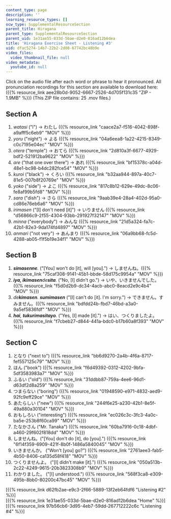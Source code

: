 ```yaml
---
content_type: page
description: ''
learning_resource_types: []
ocw_type: SupplementalResourceSection
parent_title: Hiragana
parent_type: SupplementalResourceSection
parent_uid: 1e31ae55-033d-5bae-d2e0-816ad12b6dea
title: 'Hiragana Exercise Sheet - Listening #3'
uid: dfac5274-14b7-22b2-2d08-67742bc48b9e
video_files:
  video_thumbnail_file: null
video_metadata:
  youtube_id: null
---
```


Click on the audio file after each word or phrase to hear it pronounced. All pronunciation recordings for this section are available to download here: ({{% resource_link aee28b0d-9052-6667-2526-4d705f131c35 "ZIP - 1.9MB" %}}) (This ZIP file contains: 25 .mov files.)

Section A
---------

1.  _watasi_ ("I") → わたし ({{% resource_link "caace2a7-f516-4042-898f-a9afff5c6eb9" "MOV" %}})
2.  _yoru_ ("night") → よる ({{% resource_link "04a6eea8-1a22-4215-8349-c0c7195e04ec" "MOV" %}})
3.  _otera_ ("temple") → おてら ({{% resource_link "2d810a3f-6677-4929-bdf2-521912ba9622" "MOV" %}})
4.  _are_ ("that one over there") → あれ ({{% resource_link "bf15378c-a04d-48e1-bc98-b4dc282fce54" "MOV" %}})
5.  _kuroi_ ("black") → くろい ({{% resource_link "b32aa944-897a-40c7-81e5-007b8f20769e" "MOV" %}})
6.  _yoko_ ("side") → よこ ({{% resource_link "817c8b12-629e-49dc-8c06-fe8af99b5fd8" "MOV" %}})
7.  _sara_ ("dish") → さら ({{% resource_link "9aab39e4-28a4-402d-95a0-cd86e76eb6a6" "MOV" %}})
8.  _irimasen_ ("\[I\] don't need \[it\]") → いりません ({{% resource_link "d56866c9-2f55-4304-93bb-291927f32147" "MOV" %}})
9.  _minna_ ("everybody") → みんな ({{% resource_link "21d5a324-fa7c-42b1-82e3-9da174fd4897" "MOV" %}})
10.  _anmari_ ("not very") → あんまり ({{% resource_link "06a9bb68-fc5d-4288-ab05-f1f5b19e34f1" "MOV" %}})

Section B
---------

1.  _**simasenne**._ ("\[You\] won't do \[it\], will \[you\].") → しませんね。({{% resource_link "75caf308-9141-45b1-bbde-58d175c9954a" "MOV" %}})
2.  _**iya, ikimasen**de**sita**._ ("No, \[I\] didn't go.") → いや、いきませんでした。({{% resource_link "f5d0d2b9-dc34-4acb-abc0-8eacd2e9c4b4" "MOV" %}})
3.  _de**kimasen**. **sumimasen**_ ("\[I\] can't do \[it\]. I'm sorry.") → できません。すみません。({{% resource_link "bdfdd24b-fbd7-46bd-a3a0-9a5ef5836fdf" "MOV" %}})
4.  _**hai**, **tukurimasitayo**._ ("Yes, \[I\] made \[it\].") → はい、つくりましたよ。({{% resource_link "f7cbeb27-d844-441a-bdc0-b17b60a8f393" "MOV" %}})

Section C
---------

1.  となり ("next to") ({{% resource_link "bb6d9270-2a4b-4f6a-8717-fef557125c79" "MOV" %}})
2.  ほん ("book") ({{% resource_link "f6d49392-0312-4202-9bfa-5df3583983a7" "MOV" %}})
3.  ふるい ("old") ({{% resource_link "31ddbb87-759a-4ee6-96d1-d63df2d8a259" "MOV" %}})
4.  つまらない ("boring") ({{% resource_link "01948590-e971-4832-aed9-92fc9eff29ce" "MOV" %}})
5.  あたらしい ("new") ({{% resource_link "244f6e25-a230-42b1-8e5f-49a880a30104" "MOV" %}})
6.  おもしろい ("interesting") ({{% resource_link "ec026c3c-3fc3-4a0c-ba5e-253b8f60ca99" "MOV" %}})
7.  たなかさん ("Mr. Tanaka") ({{% resource_link "60ba7916-0c18-4dbf-a460-29f602f818dd" "MOV" %}})
8.  しませんね。("\[You\] don't do \[it\], do \[you\].") ({{% resource_link "6f14f359-6909-421f-8b0f-1486a5840045" "MOV" %}})
9.  いきませんか。 ("Won't \[you\] go?") ({{% resource_link "2761aee3-fab5-4b50-8406-ca135d58f418" "MOV" %}})
10.  つくりませんよ。 ("\[I\] didn't make \[it\].") ({{% resource_link "050a513b-2c22-4249-9615-20b3823308b9" "MOV" %}})
11.  わかりました。 ("\[I\] understood.") ({{% resource_link "568f3ca8-e309-495b-8bb0-80200c47bc45" "MOV" %}})

  
\[{{% resource_link d62fb2ae-e9c3-2f66-5889-13f2eb64fdf6 "Listening #2" %}}\]  
\[{{% resource_link 1e31ae55-033d-5bae-d2e0-816ad12b6dea "Home" %}}\]  
\[{{% resource_link 97b56cb6-3d95-4eb7-59dd-267712222c6c "Listening #4" %}}\]